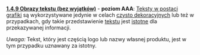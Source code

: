 [**1.4.9 Obrazy tekstu (bez wyjątków)**](https://wcag.lepszyweb.pl/#images-of-text-no-exception) - **poziom AAA**: <a href="#" data-toggle="tooltip" data-original-title="{{site.data.glossary.obraz_tekstu}}">Teksty w postaci grafiki</a> są wykorzystywane jedynie w celach <a href="#" data-toggle="tooltip" data-original-title="{{site.data.glossary.wylacznie_dekoracyjny}}">czysto dekoracyjnych</a> lub też w przypadkach, gdy takie przedstawienie <a href="#" data-toggle="tooltip" data-original-title="{{site.data.glossary.tekst}}">tekstu</a> jest <a href="#" data-toggle="tooltip" data-original-title="{{site.data.glossary.istotny}}">istotne</a> dla przekazywanej informacji.

  *Uwaga:* Tekst, który jest częścią logo lub nazwy własnej produktu, jest w tym przypadku uznawany za istotny.
